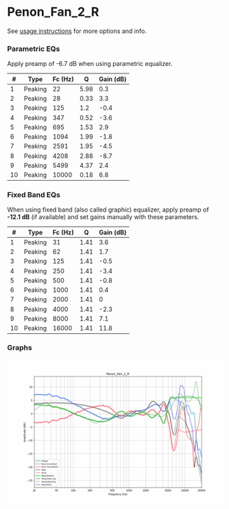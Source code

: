 # Penon_Fan_2_R
See [usage instructions](https://github.com/jaakkopasanen/AutoEq#usage) for more options and info.

### Parametric EQs
Apply preamp of -6.7 dB when using parametric equalizer.

|   # | Type    |   Fc (Hz) |    Q |   Gain (dB) |
|-----|---------|-----------|------|-------------|
|   1 | Peaking |        22 | 5.98 |         0.3 |
|   2 | Peaking |        28 | 0.33 |         3.3 |
|   3 | Peaking |       125 | 1.2  |        -0.4 |
|   4 | Peaking |       347 | 0.52 |        -3.6 |
|   5 | Peaking |       695 | 1.53 |         2.9 |
|   6 | Peaking |      1094 | 1.99 |        -1.8 |
|   7 | Peaking |      2591 | 1.95 |        -4.5 |
|   8 | Peaking |      4208 | 2.88 |        -8.7 |
|   9 | Peaking |      5499 | 4.37 |         2.4 |
|  10 | Peaking |     10000 | 0.18 |         6.8 |

### Fixed Band EQs
When using fixed band (also called graphic) equalizer, apply preamp of **-12.1 dB** (if available) and set gains manually with these parameters.

|   # | Type    |   Fc (Hz) |    Q |   Gain (dB) |
|-----|---------|-----------|------|-------------|
|   1 | Peaking |        31 | 1.41 |         3.6 |
|   2 | Peaking |        62 | 1.41 |         1.7 |
|   3 | Peaking |       125 | 1.41 |        -0.5 |
|   4 | Peaking |       250 | 1.41 |        -3.4 |
|   5 | Peaking |       500 | 1.41 |        -0.8 |
|   6 | Peaking |      1000 | 1.41 |         0.4 |
|   7 | Peaking |      2000 | 1.41 |         0   |
|   8 | Peaking |      4000 | 1.41 |        -2.3 |
|   9 | Peaking |      8000 | 1.41 |         7.1 |
|  10 | Peaking |     16000 | 1.41 |        11.8 |

### Graphs
![](./Penon_Fan_2_R.png)
